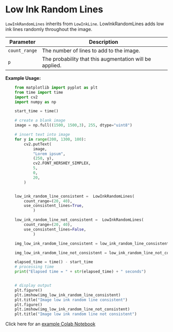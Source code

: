 # Low Ink Random Lines

`LowInkRandomLines` inherits from `LowInkLine`. LowInkRandomLines adds low ink lines randomly throughout the image.


| Parameter     | Description                                             |
|---------------|---------------------------------------------------------|
| `count_range` | The number of lines to add to the image.                |
| `p`           | The probability that this augmentation will be applied. |


**Example Usage:**
```python
    from matplotlib import pyplot as plt
    from time import time
    import cv2
    import numpy as np

    start_time = time()

    # create a blank image
    image = np.full((1500, 1500,3), 255, dtype="uint8")

    # insert text into image
    for y in range(200, 1300, 100):
        cv2.putText(
            image,
            "Lorem ipsum",
            (250, y),
            cv2.FONT_HERSHEY_SIMPLEX,
            5,
            0,
            20,
        )


    low_ink_random_line_consistent =  LowInkRandomLines(
        count_range=(20, 40),
        use_consistent_lines=True,
            )

    low_ink_random_line_not_consistent =  LowInkRandomLines(
        count_range=(20, 40),
        use_consistent_lines=False,
            )

    img_low_ink_random_line_consistent = low_ink_random_line_consistent(image)

    img_low_ink_random_line_not_consistent = low_ink_random_line_not_consistent(image)

    elapsed_time = time() - start_time
    # processing time
    print("Elapsed time = " + str(elapsed_time) + " seconds")


    # display output
    plt.figure()
    plt.imshow(img_low_ink_random_line_consistent)
    plt.title("Image low ink random line consistent")
    plt.figure()
    plt.imshow(img_low_ink_random_line_not_consistent)
    plt.title("Image low ink random line not consistent")
```

Click here for an [example Colab Notebook](https://colab.research.google.com/drive/1_FX-m7jtfdkucpGL1Ei3Mk_P-mi6DtDq?usp=sharing)

